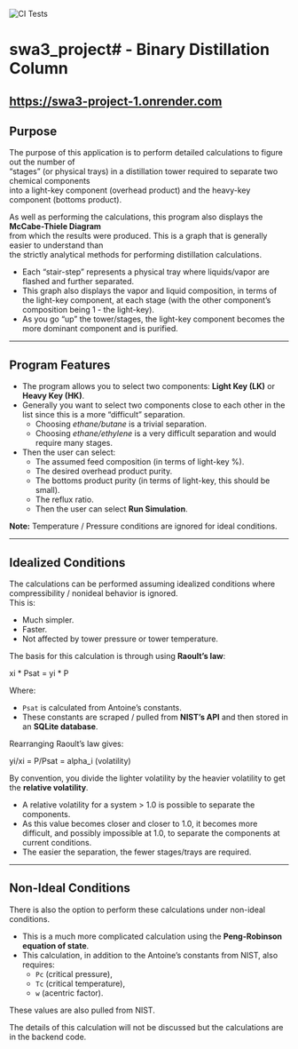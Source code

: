 ![CI Tests](https://github.com/lsiver/swa3_project/workflows/CI%20Tests/badge.svg)
# swa3_project# - Binary Distillation Column
## https://swa3-project-1.onrender.com

## Purpose

The purpose of this application is to perform detailed calculations to figure out the number of  
“stages” (or physical trays) in a distillation tower required to separate two chemical components  
into a light-key component (overhead product) and the heavy-key component (bottoms product).  

As well as performing the calculations, this program also displays the **McCabe-Thiele Diagram**  
from which the results were produced. This is a graph that is generally easier to understand than  
the strictly analytical methods for performing distillation calculations.  

- Each “stair-step” represents a physical tray where liquids/vapor are flashed and further separated.  
- This graph also displays the vapor and liquid composition, in terms of the light-key component, at each stage (with the other component’s composition being 1 - the light-key).  
- As you go “up” the tower/stages, the light-key component becomes the more dominant component and is purified.  

---

## Program Features

- The program allows you to select two components: **Light Key (LK)** or **Heavy Key (HK)**.  
- Generally you want to select two components close to each other in the list since this is a more “difficult” separation.  
  - Choosing *ethane/butane* is a trivial separation.  
  - Choosing *ethane/ethylene* is a very difficult separation and would require many stages.  
- Then the user can select:  
  - The assumed feed composition (in terms of light-key %).  
  - The desired overhead product purity.  
  - The bottoms product purity (in terms of light-key, this should be small).  
  - The reflux ratio.  
  - Then the user can select **Run Simulation**.  

**Note:** Temperature / Pressure conditions are ignored for ideal conditions.  

---

## Idealized Conditions

The calculations can be performed assuming idealized conditions where compressibility / nonideal behavior is ignored.  
This is:  

- Much simpler.  
- Faster.  
- Not affected by tower pressure or tower temperature.  

The basis for this calculation is through using **Raoult’s law**:  

xi * Psat = yi * P

Where:  
- `Psat` is calculated from Antoine’s constants.  
- These constants are scraped / pulled from **NIST’s API** and then stored in an **SQLite database**.  

Rearranging Raoult’s law gives:  

yi/xi = P/Psat = alpha_i (volatility)


By convention, you divide the lighter volatility by the heavier volatility to get the **relative volatility**.  

- A relative volatility for a system > 1.0 is possible to separate the components.  
- As this value becomes closer and closer to 1.0, it becomes more difficult, and possibly impossible at 1.0, to separate the components at current conditions.  
- The easier the separation, the fewer stages/trays are required.  

---

## Non-Ideal Conditions

There is also the option to perform these calculations under non-ideal conditions.  

- This is a much more complicated calculation using the **Peng-Robinson equation of state**.  
- This calculation, in addition to the Antoine’s constants from NIST, also requires:  
  - `Pc` (critical pressure),  
  - `Tc` (critical temperature),  
  - `w` (acentric factor).  

These values are also pulled from NIST.  

The details of this calculation will not be discussed but the calculations are in the backend code.  







